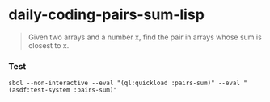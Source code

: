 # daily-coding-pairs-sum-lisp

> Given two arrays and a number x, find the pair in arrays whose sum is closest to x.


### Test

    sbcl --non-interactive --eval "(ql:quickload :pairs-sum)" --eval "(asdf:test-system :pairs-sum)"
